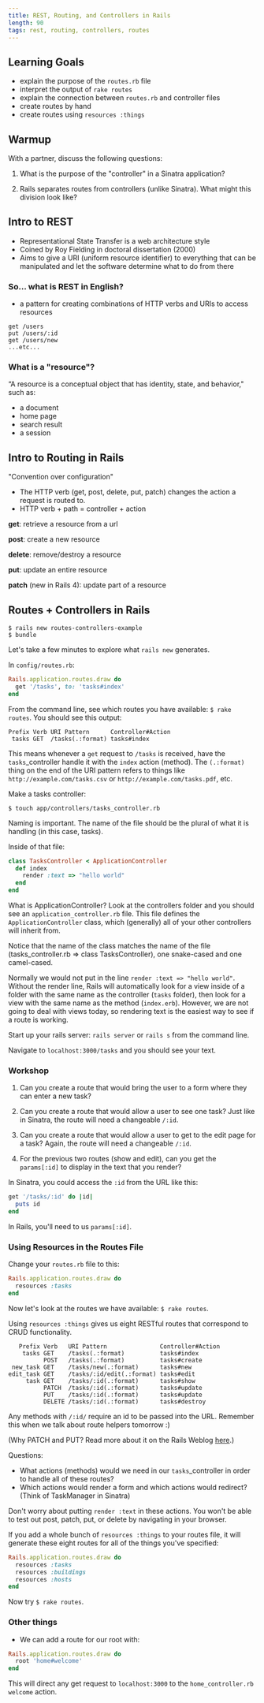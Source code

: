 ```yaml
---
title: REST, Routing, and Controllers in Rails
length: 90
tags: rest, routing, controllers, routes
---
```


## Learning Goals

* explain the purpose of the `routes.rb` file
* interpret the output of `rake routes`
* explain the connection between `routes.rb` and controller files
* create routes by hand 
* create routes using `resources :things`

## Warmup 

With a partner, discuss the following questions: 

1) What is the purpose of the "controller" in a Sinatra application?

2) Rails separates routes from controllers (unlike Sinatra). What might this division look like?

## Intro to REST

* Representational State Transfer is a web architecture style
* Coined by Roy Fielding in doctoral dissertation (2000)
* Aims to give a URI (uniform resource identifier) to everything that can be manipulated and let the software determine what to do from there

### So... what is REST in English? 

* a pattern for creating combinations of HTTP verbs and URIs to access resources

```
get /users
put /users/:id
get /users/new 
...etc...
```

### What is a "resource"?

“A resource is a conceptual object that has identity, state, and behavior," such as:

* a document 
* home page
* search result
* a session

## Intro to Routing in Rails

"Convention over configuration"

* The HTTP verb (get, post, delete, put, patch) changes the action a request is routed to.
* HTTP verb + path = controller + action

**get**: retrieve a resource from a url

**post**: create a new resource

**delete**: remove/destroy a resource

**put**: update an entire resource

**patch** (new in Rails 4): update part of a resource

## Routes + Controllers in Rails

```
$ rails new routes-controllers-example
$ bundle
```

Let's take a few minutes to explore what `rails new` generates. 

In `config/routes.rb`:

```ruby 
Rails.application.routes.draw do
  get '/tasks', to: 'tasks#index'
end
```

From the command line, see which routes you have available: `$ rake routes`. You should see this output:

```
Prefix Verb URI Pattern      Controller#Action
 tasks GET  /tasks(.:format) tasks#index
```

This means whenever a `get` request to `/tasks` is received, have the `tasks`_controller handle it with the `index` action (method). The `(.:format)` thing on the end of the URI pattern refers to things like `http://example.com/tasks.csv` or `http://example.com/tasks.pdf`, etc.

Make a tasks controller:

```
$ touch app/controllers/tasks_controller.rb
```

Naming is important. The name of the file should be the plural of what it is handling (in this case, tasks). 

Inside of that file:

```ruby
class TasksController < ApplicationController
  def index
    render :text => "hello world"
  end
end
```

What is ApplicationController? Look at the controllers folder and you should see an `application_controller.rb` file. This file defines the `ApplicationController` class, which (generally) all of your other controllers will inherit from. 

Notice that the name of the class matches the name of the file (tasks_controller.rb => class TasksController), one snake-cased and one camel-cased. 

Normally we would not put in the line `render :text => "hello world"`. Without the render line, Rails will automatically look for a view inside of a folder with the same name as the controller (`tasks` folder), then look for a view with the same name as the method (`index.erb`). However, we are not going to deal with views today, so rendering text is the easiest way to see if a route is working.

Start up your rails server: `rails server` or `rails s` from the command line. 

Navigate to `localhost:3000/tasks` and you should see your text.

### Workshop

1) Can you create a route that would bring the user to a form where they can enter a new task? 

2) Can you create a route that would allow a user to see one task? Just like in Sinatra, the route will need a changeable `/:id`. 

3) Can you create a route that would allow a user to get to the edit page for a task? Again, the route will need a changeable `/:id`. 

4) For the previous two routes (show and edit), can you get the `params[:id]` to display in the text that you render? 

In Sinatra, you could access the `:id` from the URL like this:

```ruby
get '/tasks/:id' do |id|
  puts id
end
```

In Rails, you'll need to us `params[:id]`. 

### Using Resources in the Routes File

Change your `routes.rb` file to this:

```ruby 
Rails.application.routes.draw do
  resources :tasks
end
```

Now let's look at the routes we have available: `$ rake routes`.

Using `resources :things` gives us eight RESTful routes that correspond to CRUD functionality. 

```
   Prefix Verb   URI Pattern               Controller#Action
    tasks GET    /tasks(.:format)          tasks#index
          POST   /tasks(.:format)          tasks#create
 new_task GET    /tasks/new(.:format)      tasks#new
edit_task GET    /tasks/:id/edit(.:format) tasks#edit
     task GET    /tasks/:id(.:format)      tasks#show
          PATCH  /tasks/:id(.:format)      tasks#update
          PUT    /tasks/:id(.:format)      tasks#update
          DELETE /tasks/:id(.:format)      tasks#destroy
``` 

Any methods with `/:id/` require an id to be passed into the URL. Remember this when we talk about route helpers tomorrow :)

(Why PATCH and PUT? Read more about it on the Rails Weblog [here](http://weblog.rubyonrails.org/2012/2/26/edge-rails-patch-is-the-new-primary-http-method-for-updates/).)

Questions: 

* What actions (methods) would we need in our `tasks`_controller in order to handle all of these routes?
* Which actions would render a form and which actions would redirect? (Think of TaskManager in Sinatra)

Don't worry about putting `render :text` in these actions. You won't be able to test out post, patch, put, or delete by navigating in your browser. 

If you add a whole bunch of `resources :things` to your routes file, it will generate these eight routes for all of the things you've specified:

```ruby 
Rails.application.routes.draw do
  resources :tasks
  resources :buildings
  resources :hosts
end
```

Now try `$ rake routes`.

### Other things

* We can add a route for our root with:

```ruby 
Rails.application.routes.draw do
  root 'home#welcome'
end
```

This will direct any get request to `localhost:3000` to the `home_controller.rb` `welcome` action. 
